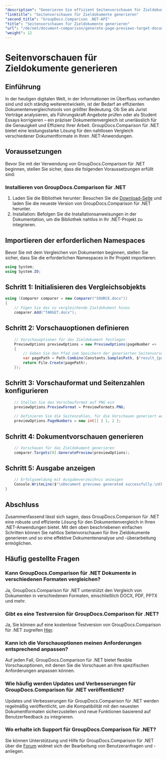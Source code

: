 ```yaml
---
"description": "Generieren Sie effizient Seitenvorschauen für Zieldokumente mit GroupDocs.Comparison für .NET. Folgen Sie unserer Schritt-für-Schritt-Anleitung für einen nahtlosen Dokumentenvergleich."
"linktitle": "Seitenvorschauen für Zieldokumente generieren"
"second_title": "GroupDocs.Comparison .NET-API"
"title": "Seitenvorschauen für Zieldokumente generieren"
"url": "/de/net/document-comparison/generate-page-previews-target-document/"
"weight": 12
---
```


# Seitenvorschauen für Zieldokumente generieren

## Einführung
In der heutigen digitalen Welt, in der Informationen im Überfluss vorhanden sind und sich ständig weiterentwickeln, ist der Bedarf an effizienten Dokumentenvergleichstools von größter Bedeutung. Ob Sie als Jurist Verträge analysieren, als Führungskraft Angebote prüfen oder als Student Essays korrigieren – ein präziser Dokumentenvergleich ist unerlässlich für die Genauigkeit und Effizienz Ihrer Arbeit. GroupDocs.Comparison für .NET bietet eine leistungsstarke Lösung für den nahtlosen Vergleich verschiedener Dokumentformate in Ihren .NET-Anwendungen.
## Voraussetzungen
Bevor Sie mit der Verwendung von GroupDocs.Comparison für .NET beginnen, stellen Sie sicher, dass die folgenden Voraussetzungen erfüllt sind:
### Installieren von GroupDocs.Comparison für .NET
1. Laden Sie die Bibliothek herunter: Besuchen Sie die [Download-Seite](https://releases.groupdocs.com/comparison/net/) und laden Sie die neueste Version von GroupDocs.Comparison für .NET herunter.
2. Installation: Befolgen Sie die Installationsanweisungen in der Dokumentation, um die Bibliothek nahtlos in Ihr .NET-Projekt zu integrieren.

## Importieren der erforderlichen Namespaces
Bevor Sie mit dem Vergleichen von Dokumenten beginnen, stellen Sie sicher, dass Sie die erforderlichen Namespaces in Ihr Projekt importieren:
```csharp
using System;
using System.IO;

```
## Schritt 1: Initialisieren des Vergleichsobjekts
```csharp
using (Comparer comparer = new Comparer("SOURCE.docx"))
{
    // Fügen Sie das zu vergleichende Zieldokument hinzu
    comparer.Add("TARGET.docx");
```
## Schritt 2: Vorschauoptionen definieren
```csharp
    // Vorschauoptionen für das Zieldokument festlegen
    PreviewOptions previewOptions = new PreviewOptions(pageNumber =>
    {
        // Geben Sie den Pfad zum Speichern der generierten Seitenvorschau an
        var pagePath = Path.Combine(Constants.SamplesPath, $"result_{pageNumber}.png");
        return File.Create(pagePath);
    });
```
## Schritt 3: Vorschauformat und Seitenzahlen konfigurieren
```csharp
    // Stellen Sie das Vorschauformat auf PNG ein
    previewOptions.PreviewFormat = PreviewFormats.PNG;
    
    // Definieren Sie die Seitenzahlen, für die Vorschauen generiert werden sollen
    previewOptions.PageNumbers = new int[] { 1, 2 };
```
## Schritt 4: Dokumentvorschauen generieren
```csharp
    // Vorschauen für das Zieldokument generieren
    comparer.Targets[0].GeneratePreview(previewOptions);
```
## Schritt 5: Ausgabe anzeigen
```csharp
    // Erfolgsmeldung mit Ausgabeverzeichnis anzeigen
    Console.WriteLine($"\nDocument previews generated successfully.\nCheck output in {Directory.GetCurrentDirectory()}.");
}
```

## Abschluss
Zusammenfassend lässt sich sagen, dass GroupDocs.Comparison für .NET eine robuste und effiziente Lösung für den Dokumentenvergleich in Ihren .NET-Anwendungen bietet. Mit den oben beschriebenen einfachen Schritten können Sie nahtlos Seitenvorschauen für Ihre Zieldokumente generieren und so eine effektive Dokumentenanalyse und -überarbeitung ermöglichen.
## Häufig gestellte Fragen
### Kann GroupDocs.Comparison für .NET Dokumente in verschiedenen Formaten vergleichen?
Ja, GroupDocs.Comparison für .NET unterstützt den Vergleich von Dokumenten in verschiedenen Formaten, einschließlich DOCX, PDF, PPTX und mehr.
### Gibt es eine Testversion für GroupDocs.Comparison für .NET?
Ja, Sie können auf eine kostenlose Testversion von GroupDocs.Comparison für .NET zugreifen [Hier](https://releases.groupdocs.com/).
### Kann ich die Vorschauoptionen meinen Anforderungen entsprechend anpassen?
Auf jeden Fall, GroupDocs.Comparison für .NET bietet flexible Vorschauoptionen, mit denen Sie die Vorschauen an Ihre spezifischen Anforderungen anpassen können.
### Wie häufig werden Updates und Verbesserungen für GroupDocs.Comparison für .NET veröffentlicht?
Updates und Verbesserungen für GroupDocs.Comparison für .NET werden regelmäßig veröffentlicht, um die Kompatibilität mit den neuesten Dokumentformaten sicherzustellen und neue Funktionen basierend auf Benutzerfeedback zu integrieren.
### Wo erhalte ich Support für GroupDocs.Comparison für .NET?
Sie können Unterstützung und Hilfe für GroupDocs.Comparison für .NET über die [Forum](https://forum.groupdocs.com/c/comparison/12) widmet sich der Bearbeitung von Benutzeranfragen und -anliegen.